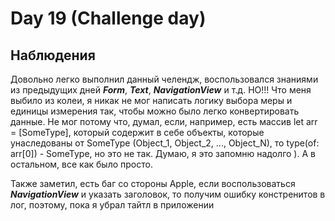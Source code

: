 #  Day 19 (Challenge day) 

## Наблюдения

Довольно легко выполнил данный челендж, воспользовался знаниями из предыдущих дней ***Form***, ***Text***, ***NavigationView*** и т.д. НО!!! Что меня выбило из колеи, я никак не мог написать логику выбора меры и единицы измерения так, чтобы можно было легко конвертировать данные. Не мог потому что, думал, если, например, есть массив let arr = [SomeType], который содержит в себе объекты, которые унаследованы от SomeType (Object_1, Object_2, ..., Object_N), то type(of: arr[0]) - SomeType, но это не так. Думаю, я это запомню надолго ). А в остальном, все как было просто.

Также заметил, есть баг со стороны Apple, если воспользоваться ***NavigationView*** и указать заголовок, то получим ошибку констренитов в лог, поэтому, пока я убрал тайтл в приложении 
